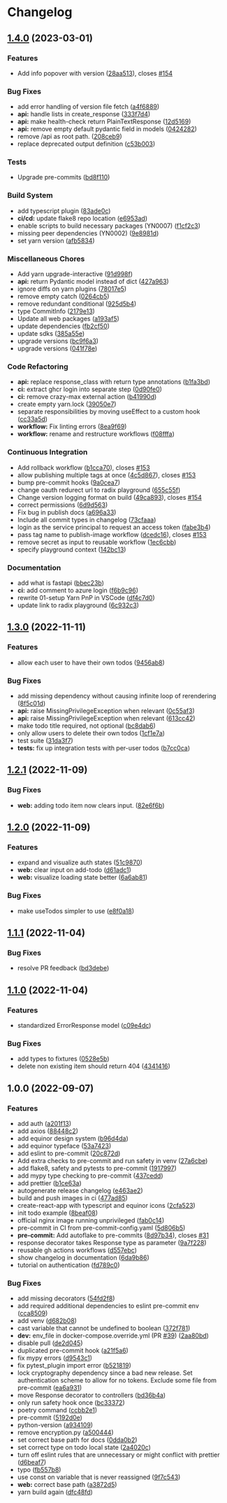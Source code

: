 # Changelog

## [1.4.0](https://github.com/equinor/template-fastapi-react/compare/v1.3.0...v1.4.0) (2023-03-01)


### Features

* Add info popover with version ([28aa513](https://github.com/equinor/template-fastapi-react/commit/28aa51377592b7c5bb9b59d245ab275b47a52653)), closes [#154](https://github.com/equinor/template-fastapi-react/issues/154)


### Bug Fixes

* add error handling of version file fetch ([a4f6889](https://github.com/equinor/template-fastapi-react/commit/a4f68897e446ebb4ebd91f58110bfa403df53fc9))
* **api:** handle lists in create_response ([333f7d4](https://github.com/equinor/template-fastapi-react/commit/333f7d4afbac95609ae15b05b3a8f1d978ee1107))
* **api:** make health-check return PlainTextResponse ([12d5169](https://github.com/equinor/template-fastapi-react/commit/12d51697ee78edbbe519c874b4fddfb8f0786718))
* **api:** remove empty default pydantic field in models ([0424282](https://github.com/equinor/template-fastapi-react/commit/0424282f7dee8662c6d0b8faa01f78bdaced3a3f))
* remove /api as root path. ([208ceb9](https://github.com/equinor/template-fastapi-react/commit/208ceb98dcf269e18b43d6ffda04dd265bfe868c))
* replace deprecated output definition ([c53b003](https://github.com/equinor/template-fastapi-react/commit/c53b003498afb8f2568815a4c3da56f8d15542af))


### Tests

* Upgrade pre-commits ([bd8f110](https://github.com/equinor/template-fastapi-react/commit/bd8f1106cde2ec215ea9a519a4afd5daa460fb96))


### Build System

* add typescript plugin ([83ade0c](https://github.com/equinor/template-fastapi-react/commit/83ade0cdb86d15bbe072e036fbe0ac1b106f8015))
* **ci/cd:** update flake8 repo location ([e6953ad](https://github.com/equinor/template-fastapi-react/commit/e6953ad3ca280975c9589939a1e728a73fbfd418))
* enable scripts to build necessary packages (YN0007) ([f1cf2c3](https://github.com/equinor/template-fastapi-react/commit/f1cf2c3f7d6fc7190535c8abf97c55bfa6839e56))
* missing peer dependencies (YN0002) ([9e8981d](https://github.com/equinor/template-fastapi-react/commit/9e8981d581c2509039beda4a7a34980c574bf179))
* set yarn version ([afb5834](https://github.com/equinor/template-fastapi-react/commit/afb5834883d6d1f01026d602fb434db38443c8b0))


### Miscellaneous Chores

* Add yarn upgrade-interactive ([91d998f](https://github.com/equinor/template-fastapi-react/commit/91d998f317d8b697a75a920108a94e5479b13f78))
* **api:** return Pydantic model instead of dict ([427a963](https://github.com/equinor/template-fastapi-react/commit/427a9633d31cc3298d463fc4f1a225bd36f76867))
* ignore diffs on yarn plugins ([78017e5](https://github.com/equinor/template-fastapi-react/commit/78017e5216f863b19842e09574bf035db78f88de))
* remove empty catch ([0264cb5](https://github.com/equinor/template-fastapi-react/commit/0264cb5960dfee0cfb36dcf1e9ebbd099ddac51e))
* remove redundant conditional ([925d5b4](https://github.com/equinor/template-fastapi-react/commit/925d5b4a5391b39acfc6e639ee9a47a676697ebb))
* type CommitInfo ([2179e13](https://github.com/equinor/template-fastapi-react/commit/2179e13f256cba46959c101f76593f262daee5d4))
* Update all web packages ([a193af5](https://github.com/equinor/template-fastapi-react/commit/a193af56c4e0ed68be9b7ad05d7a5747130c0321))
* update dependencies ([fb2cf50](https://github.com/equinor/template-fastapi-react/commit/fb2cf508f3f30f12bf39f23a9a630d92e12f47b0))
* update sdks ([385a55e](https://github.com/equinor/template-fastapi-react/commit/385a55eefab23b695e2a4f1f12b1ca97e93a9820))
* upgrade versions ([bc9f6a3](https://github.com/equinor/template-fastapi-react/commit/bc9f6a3dadb920167419e8b66bd79a396c09cad9))
* upgrade versions ([041f78e](https://github.com/equinor/template-fastapi-react/commit/041f78e9c0cdb1be8fd83099d33b7c1e36e3633a))


### Code Refactoring

* **api:** replace response_class with return type annotations ([b1fa3bd](https://github.com/equinor/template-fastapi-react/commit/b1fa3bd6b342ba89e5d2237721573a83cfd503fe))
* **ci:** extract ghcr login into separate step ([0d90fe0](https://github.com/equinor/template-fastapi-react/commit/0d90fe00438ad9c995198cba8e268c8268af1e4a))
* **ci:** remove crazy-max external action ([b41990d](https://github.com/equinor/template-fastapi-react/commit/b41990d92c19d2a661900a208a60d604a5ab470c))
* create empty yarn.lock ([39050e7](https://github.com/equinor/template-fastapi-react/commit/39050e72af50debd95380590fe4ee803a5995589))
* separate responsibilities by moving useEffect to a custom hook ([cc33a5d](https://github.com/equinor/template-fastapi-react/commit/cc33a5d1f856aff8e529c4c3df43d326fb5a8a90))
* **workflow:** Fix linting errors ([8ea9f69](https://github.com/equinor/template-fastapi-react/commit/8ea9f69fbb5919568ba99fed659be77e18647d48))
* **workflow:** rename and restructure workflows ([f08fffa](https://github.com/equinor/template-fastapi-react/commit/f08fffaf7ffaf46503debfc4e4bd60320592a84e))


### Continuous Integration

* Add rollback workflow ([b1cca70](https://github.com/equinor/template-fastapi-react/commit/b1cca70e53c7080427979b3efe0ee30ccffafdd0)), closes [#153](https://github.com/equinor/template-fastapi-react/issues/153)
* allow publishing multiple tags at once ([4c5d867](https://github.com/equinor/template-fastapi-react/commit/4c5d8677395054254551757f871570dad1695933)), closes [#153](https://github.com/equinor/template-fastapi-react/issues/153)
* bump pre-commit hooks ([9a0cea7](https://github.com/equinor/template-fastapi-react/commit/9a0cea7d6a03aaa99101135f626b948c87dd6882))
* change oauth redurect url to radix playground ([655c55f](https://github.com/equinor/template-fastapi-react/commit/655c55f5027baea255d29ea881df0030695da5aa))
* Change version logging format on build ([49ca893](https://github.com/equinor/template-fastapi-react/commit/49ca8939a6dd8fd753ba171653a5977a869a0249)), closes [#154](https://github.com/equinor/template-fastapi-react/issues/154)
* correct permissions ([6d9d563](https://github.com/equinor/template-fastapi-react/commit/6d9d563a3cf3db335c1d34b3630ac64212881186))
* Fix bug in publish docs ([a696a33](https://github.com/equinor/template-fastapi-react/commit/a696a33a9e451f3d261e2b07538aebac418ac3d3))
* Include all commit types in changelog ([73cfaaa](https://github.com/equinor/template-fastapi-react/commit/73cfaaadf916c7e15accb347183f89e50651f279))
* login as the service principal to request an access token ([fabe3b4](https://github.com/equinor/template-fastapi-react/commit/fabe3b469ce49f9c64ff3e0781d6564c78f709f5))
* pass tag name to publish-image workflow ([dcedc16](https://github.com/equinor/template-fastapi-react/commit/dcedc16f6ab2d16d74f4c41ffaf4100f638b88dc)), closes [#153](https://github.com/equinor/template-fastapi-react/issues/153)
* remove secret as input to reusable workflow ([1ec6cbb](https://github.com/equinor/template-fastapi-react/commit/1ec6cbb2e5360de99d99416739093a02a38c5ba7))
* specify playground context ([142bc13](https://github.com/equinor/template-fastapi-react/commit/142bc139c4cd4b7e145a00dde2161a502afa9363))


### Documentation

* add what is fastapi ([bbec23b](https://github.com/equinor/template-fastapi-react/commit/bbec23b85d2b0c1fadfd4e4ea6e3df7e63683e78))
* **ci:** add comment to azure login ([f6b9c96](https://github.com/equinor/template-fastapi-react/commit/f6b9c962d23a7eb2832e14b1d37d9e8b14419f5d))
* rewrite 01-setup Yarn PnP in VSCode ([df4c7d0](https://github.com/equinor/template-fastapi-react/commit/df4c7d0dadbbccaafa6fa5c13d0bd3b16faf5243))
* update link to radix playground ([6c932c3](https://github.com/equinor/template-fastapi-react/commit/6c932c3c48739bce3cc21e24a416405a64e5cc31))

## [1.3.0](https://github.com/equinor/template-fastapi-react/compare/v1.2.1...v1.3.0) (2022-11-11)


### Features

* allow each user to have their own todos ([9456ab8](https://github.com/equinor/template-fastapi-react/commit/9456ab84f5f5e0b804bd0011037ee72d7da49fbb))


### Bug Fixes

* add missing dependency without causing infinite loop of rerendering ([8f5c01d](https://github.com/equinor/template-fastapi-react/commit/8f5c01d5141c4dbd4ac9b99ebc39ae10f378147f))
* **api:** raise MissingPrivilegeException when relevant ([0c55af3](https://github.com/equinor/template-fastapi-react/commit/0c55af393a4ffc189a068c821545261eb10ef7d4))
* **api:** raise MissingPrivilegeException when relevant ([613cc42](https://github.com/equinor/template-fastapi-react/commit/613cc4257699ddb1c2a772b54f28ccec84f2778b))
* make todo title required, not optional ([bc8dab6](https://github.com/equinor/template-fastapi-react/commit/bc8dab62079ded3e87c1113e81f1cd9911ad1a65))
* only allow users to delete their own todos ([1cf1e7a](https://github.com/equinor/template-fastapi-react/commit/1cf1e7a8eefac27552dcdc9df0a30cf59c042eab))
* test suite ([31da3f7](https://github.com/equinor/template-fastapi-react/commit/31da3f7e720d0838e59e280aa4d873b44e24cecb))
* **tests:** fix up integration tests with per-user todos ([b7cc0ca](https://github.com/equinor/template-fastapi-react/commit/b7cc0caa51535020bb329c7c21cde4b458baa81c))

## [1.2.1](https://github.com/equinor/template-fastapi-react/compare/v1.2.0...v1.2.1) (2022-11-09)


### Bug Fixes

* **web:** adding todo item now clears input. ([82e6f6b](https://github.com/equinor/template-fastapi-react/commit/82e6f6baee06ccbd50c4d59fe7a9a97a4b1df094))

## [1.2.0](https://github.com/equinor/template-fastapi-react/compare/v1.1.1...v1.2.0) (2022-11-09)


### Features

* expand and visualize auth states ([51c9870](https://github.com/equinor/template-fastapi-react/commit/51c9870bc657d586464780c664aeb6edb49b5ba2))
* **web:** clear input on add-todo ([d61adc1](https://github.com/equinor/template-fastapi-react/commit/d61adc16ea35a25b2d556b61b9d1cf710de41e8e))
* **web:** visualize loading state better ([6a6ab81](https://github.com/equinor/template-fastapi-react/commit/6a6ab81bec55bf79aeda5a07e8eff5cdd84b4ab5))


### Bug Fixes

* make useTodos simpler to use ([e8f0a18](https://github.com/equinor/template-fastapi-react/commit/e8f0a1866c594ca0a526bac3ae3e5a1f8551a005))

## [1.1.1](https://github.com/equinor/template-fastapi-react/compare/v1.1.0...v1.1.1) (2022-11-04)


### Bug Fixes

* resolve PR feedback ([bd3debe](https://github.com/equinor/template-fastapi-react/commit/bd3debe820f27ebf7d892ecbda77720fc66be06b))

## [1.1.0](https://github.com/equinor/template-fastapi-react/compare/v1.0.0...v1.1.0) (2022-11-04)


### Features

* standardized ErrorResponse model ([c09e4dc](https://github.com/equinor/template-fastapi-react/commit/c09e4dccf5abd62fa05e9b1c0a577ea72d0129c4))


### Bug Fixes

* add types to fixtures ([0528e5b](https://github.com/equinor/template-fastapi-react/commit/0528e5beb9bec905cedee1db2af3b2a5248fe85d))
* delete non existing item should return 404 ([4341416](https://github.com/equinor/template-fastapi-react/commit/43414160eef1bee7ff2ea44c7c9f99e041ccc977))

## 1.0.0 (2022-09-07)


### Features

* add auth ([a201f13](https://github.com/equinor/template-fastapi-react/commit/a201f138ee5a02218b5e4b2b08b0f00f88bb5dd3))
* add axios ([88448c2](https://github.com/equinor/template-fastapi-react/commit/88448c2d52007d68651a26d46c6672369172698a))
* add equinor design system ([b96d4da](https://github.com/equinor/template-fastapi-react/commit/b96d4dae0ec65f4938d862bc8bbf079cb5950ae4))
* add equinor typeface ([53a7423](https://github.com/equinor/template-fastapi-react/commit/53a742398782a9452bc61127d62f408a840dfb5a))
* add eslint to pre-commit ([20c872d](https://github.com/equinor/template-fastapi-react/commit/20c872da056b89e038bd87c79e2fcd40bab85cf9))
* Add extra checks to pre-commit and run safety in venv ([27a6cbe](https://github.com/equinor/template-fastapi-react/commit/27a6cbe7bea4843a70947fdcf5ba73f1dd5af871))
* add flake8, safety and pytests to pre-commit ([1917997](https://github.com/equinor/template-fastapi-react/commit/1917997411b7a1f1844c3463388005576d8acc77))
* add mypy type checking to pre-commit ([437cedd](https://github.com/equinor/template-fastapi-react/commit/437cedd17cb86165448526fd8011730f4dbe03b6))
* add prettier ([b1ce63a](https://github.com/equinor/template-fastapi-react/commit/b1ce63a700471c54b75e5f58c35d0d3ccabdf0d5))
* autogenerate release changelog ([e463ae2](https://github.com/equinor/template-fastapi-react/commit/e463ae2e2694358936802e9fbf6dc3a7cfca846d))
* build and push images in ci ([477ad85](https://github.com/equinor/template-fastapi-react/commit/477ad8564bc92105b990715cc0bebeb5c7aff4d8))
* create-react-app with typescript and equinor icons ([2cfa523](https://github.com/equinor/template-fastapi-react/commit/2cfa523e2e1df8ebe0fa3b003fc6936d1bebaa13))
* init todo example ([8beaf08](https://github.com/equinor/template-fastapi-react/commit/8beaf084352f16c8715ebe6f77b40d30450d2e04))
* official nginx image running unprivileged ([fab0c14](https://github.com/equinor/template-fastapi-react/commit/fab0c1445920ae5c0cb0eb05308b6a223aed3de8))
* pre-commit in CI from pre-commit-config.yaml ([5d806b5](https://github.com/equinor/template-fastapi-react/commit/5d806b5bd1ceda039670dd3b30ef19de49519a16))
* **pre-commit:** Add autoflake to pre-commits ([8d97b34](https://github.com/equinor/template-fastapi-react/commit/8d97b34f7eeb90b00c0c5d2410b820af259ce7b1)), closes [#31](https://github.com/equinor/template-fastapi-react/issues/31)
* response decorator takes Response type as parameter ([9a7f228](https://github.com/equinor/template-fastapi-react/commit/9a7f2287f9bac7e0f68f916c37b4273dc8b95d9b))
* reusable gh actions workflows ([d557ebc](https://github.com/equinor/template-fastapi-react/commit/d557ebc8438a4b28d83d2f40d8a7aa2991db1197))
* show changelog in documentation ([6da9b86](https://github.com/equinor/template-fastapi-react/commit/6da9b86770ffca6431f16b945680a87637268497))
* tutorial on authentication ([fd789c0](https://github.com/equinor/template-fastapi-react/commit/fd789c0d7bd3dda1e1ce0ee78ee9c73c4670fe41))


### Bug Fixes

* add missing decorators ([54fd2f8](https://github.com/equinor/template-fastapi-react/commit/54fd2f8a3826d2a5bc5bbc7419cbdd83de4811f1))
* add required additional dependencies to eslint pre-commit env ([cca8509](https://github.com/equinor/template-fastapi-react/commit/cca8509bf7a4edc5c38ad5fe3a7b0812fdb95040))
* add venv ([d682b08](https://github.com/equinor/template-fastapi-react/commit/d682b0817d735547f3a3cd7391d942983cbf666c))
* cast variable that cannot be undefined to boolean ([372f781](https://github.com/equinor/template-fastapi-react/commit/372f781d805d25f2e7aaa284d3b70622989e9136))
* **dev:** env_file in docker-compose.override.yml (PR [#39](https://github.com/equinor/template-fastapi-react/issues/39)) ([2aa80bd](https://github.com/equinor/template-fastapi-react/commit/2aa80bdfc211f44d624f1cdad4f8b0844164c4bf))
* disable pull ([de2d045](https://github.com/equinor/template-fastapi-react/commit/de2d04530a511a798fb757e85cb07872f0dfb129))
* duplicated pre-commit hook ([a21f5a6](https://github.com/equinor/template-fastapi-react/commit/a21f5a69ba1ea3a10371f48071ef2de8b3d56448))
* fix mypy errors ([d9543c1](https://github.com/equinor/template-fastapi-react/commit/d9543c187859de7fad59f91b79eaa4f63a56a1c6))
* fix pytest_plugin import error ([b521819](https://github.com/equinor/template-fastapi-react/commit/b5218196028c904e6a51d9a0971d7637264c87a2))
* lock cryptography dependency since a bad new release. Set authentication scheme to allow for no tokens. Exclude some file from pre-commit ([ea6a931](https://github.com/equinor/template-fastapi-react/commit/ea6a9314482ca75d8d79c999959460b17ceec754))
* move Response decorator to controllers ([bd36b4a](https://github.com/equinor/template-fastapi-react/commit/bd36b4a316f6a2c1216584235eb5dd462f6d0707))
* only run safety hook once ([bc33372](https://github.com/equinor/template-fastapi-react/commit/bc33372bd57d7b8710cd7460f1c18c6b55c38634))
* poetry command ([ccbb2e1](https://github.com/equinor/template-fastapi-react/commit/ccbb2e10845f9cf3215e5e95fd07f21c3b108249))
* pre-commit ([5192d0e](https://github.com/equinor/template-fastapi-react/commit/5192d0e79e433cf925d0569a237a101f77b68c5b))
* python-version ([a934109](https://github.com/equinor/template-fastapi-react/commit/a9341092771e81aced0ed4481eb582785dd08113))
* remove encryption.py ([a500444](https://github.com/equinor/template-fastapi-react/commit/a500444b936bcc99bdcd73ebdc6eb9eeb5de2ac3))
* set correct base path for docs ([0dda0b2](https://github.com/equinor/template-fastapi-react/commit/0dda0b23b94155f1eb6cd194d31af1f9265ecd2b))
* set correct type on todo local state ([2a4020c](https://github.com/equinor/template-fastapi-react/commit/2a4020ce9f84affb1725f4e4b476dc1c20b67b0e))
* turn off eslint rules that are unnecessary or might conflict with prettier ([d6beaf7](https://github.com/equinor/template-fastapi-react/commit/d6beaf7426821d5bb5efd68fe6407d13ee1d38d5))
* typo ([fb557b8](https://github.com/equinor/template-fastapi-react/commit/fb557b8adb56fc0d5aa430a1d505d1066be1ed13))
* use const on variable that is never reassigned ([9f7c543](https://github.com/equinor/template-fastapi-react/commit/9f7c54304385c49123a3d436b5cce66997ab1e62))
* **web:** correct base path ([a3872d5](https://github.com/equinor/template-fastapi-react/commit/a3872d5c67f1764c28d7450e9bf4c350cc0e87b6))
* yarn build again ([dfc48fd](https://github.com/equinor/template-fastapi-react/commit/dfc48fda537d152974a9610e3263245c69346768))
